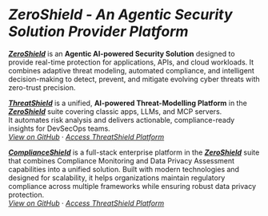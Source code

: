 # _ZeroShield - An Agentic Security Solution Provider Platform_
**[_ZeroShield_](https://zeroshield.ai)** is an **Agentic AI-powered Security Solution** designed to provide real-time protection for applications, APIs, and cloud workloads. It combines adaptive threat modeling, automated compliance, and intelligent decision-making to detect, prevent, and mitigate evolving cyber threats with zero-trust precision.

**[_ThreatShield_](https://threatshield.zeroshield.ai)** is a unified, **AI-powered Threat-Modelling Platform** in the **[_ZeroShield_](https://zeroshield.ai)** suite covering classic apps, LLMs, and MCP servers.  
It automates risk analysis and delivers actionable, compliance-ready insights for DevSecOps teams.  
[_View on GitHub_](https://github.com/vartulzeroshieldai/ZeroShield/tree/main/ThreatShield) · [_Access ThreatShield Platform_](https://threatshield.zeroshield.ai)

**[_ComplianceShield_](https://complianceshield.zeroshield.ai/)** is a full-stack enterprise platform in the **[_ZeroShield_](https://zeroshield.ai)** suite that combines Compliance Monitoring and Data Privacy Assessment capabilities into a unified solution. Built with modern technologies and designed for scalability, it helps organizations maintain regulatory compliance across multiple frameworks while ensuring robust data privacy protection.
<br>[_View on GitHub_](https://github.com/vartulzeroshieldai/ZeroShield/tree/main/ComplianceShield) · [_Access ThreatShield Platform_](https://complianceshield.zeroshield.ai/)
